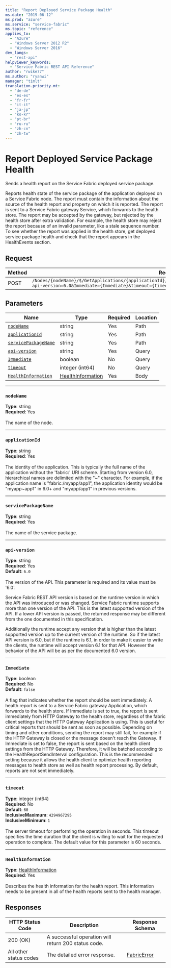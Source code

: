 ```yaml
---
title: "Report Deployed Service Package Health"
ms.date: "2019-06-12"
ms.prod: "azure"
ms.service: "service-fabric"
ms.topic: "reference"
applies_to: 
  - "Azure"
  - "Windows Server 2012 R2"
  - "Windows Server 2016"
dev_langs: 
  - "rest-api"
helpviewer_keywords: 
  - "Service Fabric REST API Reference"
author: "rwike77"
ms.author: "ryanwi"
manager: "timlt"
translation.priority.mt: 
  - "de-de"
  - "es-es"
  - "fr-fr"
  - "it-it"
  - "ja-jp"
  - "ko-kr"
  - "pt-br"
  - "ru-ru"
  - "zh-cn"
  - "zh-tw"
---
```

# Report Deployed Service Package Health
Sends a health report on the Service Fabric deployed service package.

Reports health state of the service package of the application deployed on a Service Fabric node. The report must contain the information about the source of the health report and property on which it is reported.
The report is sent to a Service Fabric gateway Service, which forwards to the health store.
The report may be accepted by the gateway, but rejected by the health store after extra validation.
For example, the health store may reject the report because of an invalid parameter, like a stale sequence number.
To see whether the report was applied in the health store, get deployed service package health and check that the report appears in the HealthEvents section.


## Request
| Method | Request URI |
| ------ | ----------- |
| POST | `/Nodes/{nodeName}/$/GetApplications/{applicationId}/$/GetServicePackages/{servicePackageName}/$/ReportHealth?api-version=6.0&Immediate={Immediate}&timeout={timeout}` |


## Parameters
| Name | Type | Required | Location |
| --- | --- | --- | --- |
| [`nodeName`](#nodename) | string | Yes | Path |
| [`applicationId`](#applicationid) | string | Yes | Path |
| [`servicePackageName`](#servicepackagename) | string | Yes | Path |
| [`api-version`](#api-version) | string | Yes | Query |
| [`Immediate`](#immediate) | boolean | No | Query |
| [`timeout`](#timeout) | integer (int64) | No | Query |
| [`HealthInformation`](#healthinformation) | [HealthInformation](sfclient-model-healthinformation.md) | Yes | Body |

____
### `nodeName`
__Type__: string <br/>
__Required__: Yes<br/>
<br/>
The name of the node.

____
### `applicationId`
__Type__: string <br/>
__Required__: Yes<br/>
<br/>
The identity of the application. This is typically the full name of the application without the 'fabric:' URI scheme.
Starting from version 6.0, hierarchical names are delimited with the "~" character.
For example, if the application name is "fabric:/myapp/app1", the application identity would be "myapp~app1" in 6.0+ and "myapp/app1" in previous versions.


____
### `servicePackageName`
__Type__: string <br/>
__Required__: Yes<br/>
<br/>
The name of the service package.

____
### `api-version`
__Type__: string <br/>
__Required__: Yes<br/>
__Default__: `6.0` <br/>
<br/>
The version of the API. This parameter is required and its value must be '6.0'.

Service Fabric REST API version is based on the runtime version in which the API was introduced or was changed. Service Fabric runtime supports more than one version of the API. This is the latest supported version of the API. If a lower API version is passed, the returned response may be different from the one documented in this specification.

Additionally the runtime accept any version that is higher than the latest supported version up to the current version of the runtime. So if the latest API version is 6.0, but if the runtime is 6.1, in order to make it easier to write the clients, the runtime will accept version 6.1 for that API. However the behavior of the API will be as per the documented 6.0 version.


____
### `Immediate`
__Type__: boolean <br/>
__Required__: No<br/>
__Default__: `false` <br/>
<br/>
A flag that indicates whether the report should be sent immediately.
A health report is sent to a Service Fabric gateway Application, which forwards to the health store.
If Immediate is set to true, the report is sent immediately from HTTP Gateway to the health store, regardless of the fabric client settings that the HTTP Gateway Application is using.
This is useful for critical reports that should be sent as soon as possible.
Depending on timing and other conditions, sending the report may still fail, for example if the HTTP Gateway is closed or the message doesn't reach the Gateway.
If Immediate is set to false, the report is sent based on the health client settings from the HTTP Gateway. Therefore, it will be batched according to the HealthReportSendInterval configuration.
This is the recommended setting because it allows the health client to optimize health reporting messages to health store as well as health report processing.
By default, reports are not sent immediately.


____
### `timeout`
__Type__: integer (int64) <br/>
__Required__: No<br/>
__Default__: `60` <br/>
__InclusiveMaximum__: `4294967295` <br/>
__InclusiveMinimum__: `1` <br/>
<br/>
The server timeout for performing the operation in seconds. This timeout specifies the time duration that the client is willing to wait for the requested operation to complete. The default value for this parameter is 60 seconds.

____
### `HealthInformation`
__Type__: [HealthInformation](sfclient-model-healthinformation.md) <br/>
__Required__: Yes<br/>
<br/>
Describes the health information for the health report. This information needs to be present in all of the health reports sent to the health manager.

## Responses

| HTTP Status Code | Description | Response Schema |
| --- | --- | --- |
| 200 (OK) | A successful operation will return 200 status code.<br/> |  |
| All other status codes | The detailed error response.<br/> | [FabricError](sfclient-model-fabricerror.md) |
